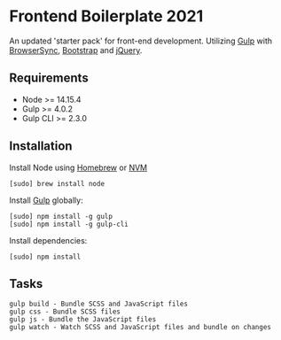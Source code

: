 # Frontend Boilerplate 2021

An updated 'starter pack' for front-end development. Utilizing [Gulp](https://gulpjs.com) with [BrowserSync](https://browsersync.io), [Bootstrap](https://getbootstrap.com/docs/4.5/getting-started/introduction/) and [jQuery](https://jquery.com/). 

## Requirements
* Node >= 14.15.4
* Gulp >= 4.0.2
* Gulp CLI >= 2.3.0


## Installation

Install Node using [Homebrew](https://brew.sh) or [NVM](https://github.com/nvm-sh/nvm)

	[sudo] brew install node

Install [Gulp](http://gulpjs.com) globally:

	[sudo] npm install -g gulp 
  	[sudo] npm install -g gulp-cli

Install dependencies:

	[sudo] npm install

## Tasks

	gulp build - Bundle SCSS and JavaScript files
	gulp css - Bundle SCSS files
	gulp js - Bundle the JavaScript files
	gulp watch - Watch SCSS and JavaScript files and bundle on changes
